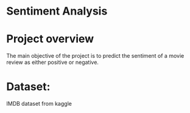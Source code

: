 # Sentiment Analysis
# Project overview
The main objective of the project is to predict the sentiment of a movie review as either positive or negative.<br>
# Dataset:
IMDB dataset from kaggle

